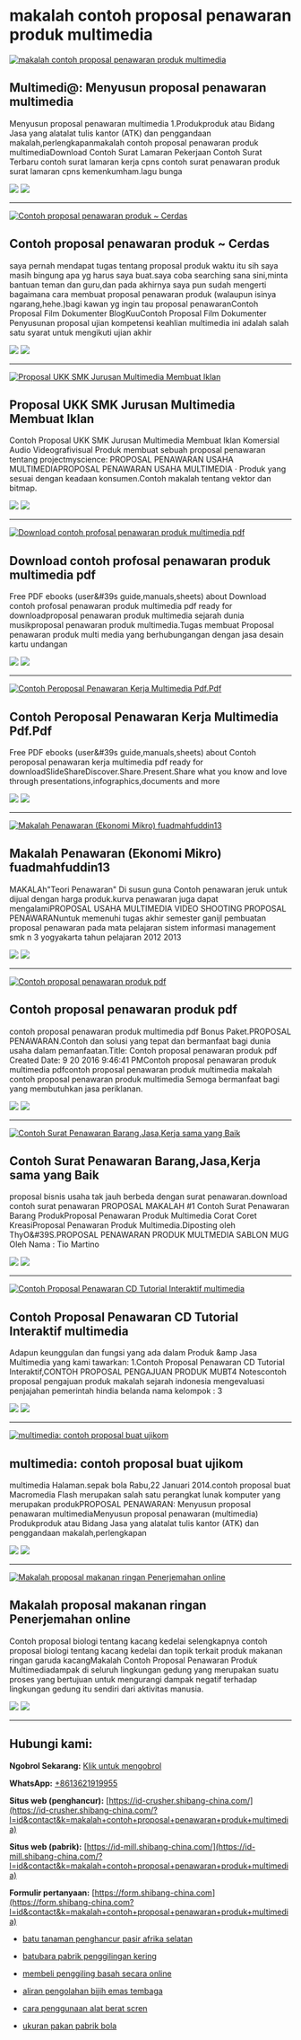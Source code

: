 # makalah contoh proposal penawaran produk multimedia

<a href="https://swt.shibang-china.com/?l=id&img&k=makalah+contoh+proposal+penawaran+produk+multimedia" target="_blank">![makalah contoh proposal penawaran produk multimedia](http://static.shibang-china.com/all-800x300/1447.jpg)</a>

## Multimedi@: Menyusun proposal penawaran multimedia
Menyusun proposal penawaran multimedia 1.Produkproduk atau Bidang Jasa yang alatalat tulis kantor (ATK) dan penggandaan makalah,perlengkapanmakalah contoh proposal penawaran produk multimediaDownload Contoh Surat Lamaran Pekerjaan Contoh Surat Terbaru contoh surat lamaran kerja cpns contoh surat penawaran produk surat lamaran cpns kemenkumham.lagu bunga


<a href="https://whatsapp.shibangsoft.com/WhatsApp.php" target="_blank" title="WhatsApp">![](http://static.shibang-china.com/icon/whatsapp.png)</a> <a href="https://swt.shibang-china.com/?l=id&icon&k=makalah+contoh+proposal+penawaran+produk+multimedia" target="_blank">![](http://static.shibang-china.com/icon/chat-id.png)</a>

---

<a href="https://swt.shibang-china.com/?l=id&img&k=makalah+contoh+proposal+penawaran+produk+multimedia" target="_blank">![Contoh proposal penawaran produk ~ Cerdas](http://static.shibang-china.com/all-800x300/539.jpg)</a>

## Contoh proposal penawaran produk ~ Cerdas
saya pernah mendapat tugas tentang proposal produk waktu itu sih saya masih bingung apa yg harus saya buat.saya coba searching sana sini,minta bantuan teman dan guru,dan pada akhirnya saya pun sudah mengerti bagaimana cara membuat proposal penawaran produk (walaupun isinya ngarang,hehe.)bagi kawan yg ingin tau proposal penawaranContoh Proposal Film Dokumenter BlogKuuContoh Proposal Film Dokumenter Penyusunan proposal ujian kompetensi keahlian multimedia ini adalah salah satu syarat untuk mengikuti ujian akhir


<a href="https://whatsapp.shibangsoft.com/WhatsApp.php" target="_blank" title="WhatsApp">![](http://static.shibang-china.com/icon/whatsapp.png)</a> <a href="https://swt.shibang-china.com/?l=id&icon&k=makalah+contoh+proposal+penawaran+produk+multimedia" target="_blank">![](http://static.shibang-china.com/icon/chat-id.png)</a>

---

<a href="https://swt.shibang-china.com/?l=id&img&k=makalah+contoh+proposal+penawaran+produk+multimedia" target="_blank">![Proposal UKK SMK Jurusan Multimedia Membuat Iklan](http://static.shibang-china.com/all-800x300/280.jpg)</a>

## Proposal UKK SMK Jurusan Multimedia Membuat Iklan
Contoh Proposal UKK SMK Jurusan Multimedia Membuat Iklan Komersial Audio Videografivisual Produk membuat sebuah proposal penawaran tentang projectmyscience: PROPOSAL PENAWARAN USAHA MULTIMEDIAPROPOSAL PENAWARAN USAHA MULTIMEDIA · Produk yang sesuai dengan keadaan konsumen.Contoh makalah tentang vektor dan bitmap.


<a href="https://whatsapp.shibangsoft.com/WhatsApp.php" target="_blank" title="WhatsApp">![](http://static.shibang-china.com/icon/whatsapp.png)</a> <a href="https://swt.shibang-china.com/?l=id&icon&k=makalah+contoh+proposal+penawaran+produk+multimedia" target="_blank">![](http://static.shibang-china.com/icon/chat-id.png)</a>

---

<a href="https://swt.shibang-china.com/?l=id&img&k=makalah+contoh+proposal+penawaran+produk+multimedia" target="_blank">![Download contoh profosal penawaran produk multimedia pdf](http://static.shibang-china.com/all-800x300/1358.jpg)</a>

## Download contoh profosal penawaran produk multimedia pdf
Free PDF ebooks (user&#39s guide,manuals,sheets) about Download contoh profosal penawaran produk multimedia pdf ready for downloadproposal penawaran produk multimedia sejarah dunia musikproposal penawaran produk multimedia.Tugas membuat Proposal penawaran produk multi media yang berhubungangan dengan jasa desain kartu undangan


<a href="https://whatsapp.shibangsoft.com/WhatsApp.php" target="_blank" title="WhatsApp">![](http://static.shibang-china.com/icon/whatsapp.png)</a> <a href="https://swt.shibang-china.com/?l=id&icon&k=makalah+contoh+proposal+penawaran+produk+multimedia" target="_blank">![](http://static.shibang-china.com/icon/chat-id.png)</a>

---

<a href="https://swt.shibang-china.com/?l=id&img&k=makalah+contoh+proposal+penawaran+produk+multimedia" target="_blank">![Contoh Peroposal Penawaran Kerja Multimedia Pdf.Pdf](http://static.shibang-china.com/all-800x300/160.jpg)</a>

## Contoh Peroposal Penawaran Kerja Multimedia Pdf.Pdf
Free PDF ebooks (user&#39s guide,manuals,sheets) about Contoh peroposal penawaran kerja multimedia pdf ready for downloadSlideShareDiscover.Share.Present.Share what you know and love through presentations,infographics,documents and more


<a href="https://whatsapp.shibangsoft.com/WhatsApp.php" target="_blank" title="WhatsApp">![](http://static.shibang-china.com/icon/whatsapp.png)</a> <a href="https://swt.shibang-china.com/?l=id&icon&k=makalah+contoh+proposal+penawaran+produk+multimedia" target="_blank">![](http://static.shibang-china.com/icon/chat-id.png)</a>

---

<a href="https://swt.shibang-china.com/?l=id&img&k=makalah+contoh+proposal+penawaran+produk+multimedia" target="_blank">![Makalah Penawaran (Ekonomi Mikro) fuadmahfuddin13](http://static.shibang-china.com/all-800x300/1201.jpg)</a>

## Makalah Penawaran (Ekonomi Mikro) fuadmahfuddin13
MAKALAh"Teori Penawaran" Di susun guna Contoh penawaran jeruk untuk dijual dengan harga produk.kurva penawaran juga dapat mengalamiPROPOSAL USAHA MULTIMEDIA VIDEO SHOOTING PROPOSAL PENAWARANuntuk memenuhi tugas akhir semester ganijl pembuatan proposal penawaran pada mata pelajaran sistem informasi management smk n 3 yogyakarta tahun pelajaran 2012 2013


<a href="https://whatsapp.shibangsoft.com/WhatsApp.php" target="_blank" title="WhatsApp">![](http://static.shibang-china.com/icon/whatsapp.png)</a> <a href="https://swt.shibang-china.com/?l=id&icon&k=makalah+contoh+proposal+penawaran+produk+multimedia" target="_blank">![](http://static.shibang-china.com/icon/chat-id.png)</a>

---

<a href="https://swt.shibang-china.com/?l=id&img&k=makalah+contoh+proposal+penawaran+produk+multimedia" target="_blank">![Contoh proposal penawaran produk pdf](http://static.shibang-china.com/all-800x300/409.jpg)</a>

## Contoh proposal penawaran produk pdf
contoh proposal penawaran produk multimedia pdf Bonus Paket.PROPOSAL PENAWARAN.Contoh dan solusi yang tepat dan bermanfaat bagi dunia usaha dalam pemanfaatan.Title: Contoh proposal penawaran produk pdf Created Date: 9 20 2016 9:46:41 PMContoh proposal penawaran produk multimedia pdfcontoh proposal penawaran produk multimedia makalah contoh proposal penawaran produk multimedia Semoga bermanfaat bagi yang membutuhkan jasa periklanan.


<a href="https://whatsapp.shibangsoft.com/WhatsApp.php" target="_blank" title="WhatsApp">![](http://static.shibang-china.com/icon/whatsapp.png)</a> <a href="https://swt.shibang-china.com/?l=id&icon&k=makalah+contoh+proposal+penawaran+produk+multimedia" target="_blank">![](http://static.shibang-china.com/icon/chat-id.png)</a>

---

<a href="https://swt.shibang-china.com/?l=id&img&k=makalah+contoh+proposal+penawaran+produk+multimedia" target="_blank">![Contoh Surat Penawaran Barang,Jasa,Kerja sama yang Baik](http://static.shibang-china.com/all-800x300/271.jpg)</a>

## Contoh Surat Penawaran Barang,Jasa,Kerja sama yang Baik
proposal bisnis usaha tak jauh berbeda dengan surat penawaran.download contoh surat penawaran PROPOSAL MAKALAH #1 Contoh Surat Penawaran Barang ProdukProposal Penawaran Produk Multimedia Corat Coret KreasiProposal Penawaran Produk Multimedia.Diposting oleh ThyO&#39S.PROPOSAL PENAWARAN PRODUK MULTMEDIA SABLON MUG Oleh Nama : Tio Martino


<a href="https://whatsapp.shibangsoft.com/WhatsApp.php" target="_blank" title="WhatsApp">![](http://static.shibang-china.com/icon/whatsapp.png)</a> <a href="https://swt.shibang-china.com/?l=id&icon&k=makalah+contoh+proposal+penawaran+produk+multimedia" target="_blank">![](http://static.shibang-china.com/icon/chat-id.png)</a>

---

<a href="https://swt.shibang-china.com/?l=id&img&k=makalah+contoh+proposal+penawaran+produk+multimedia" target="_blank">![Contoh Proposal Penawaran CD Tutorial Interaktif multimedia](http://static.shibang-china.com/all-800x300/490.jpg)</a>

## Contoh Proposal Penawaran CD Tutorial Interaktif multimedia
Adapun keunggulan dan fungsi yang ada dalam Produk &amp Jasa Multimedia yang kami tawarkan: 1.Contoh Proposal Penawaran CD Tutorial Interaktif,CONTOH PROPOSAL PENGAJUAN PRODUK MUBT4 Notescontoh proposal pengajuan produk makalah sejarah indonesia mengevaluasi penjajahan pemerintah hindia belanda nama kelompok : 3


<a href="https://whatsapp.shibangsoft.com/WhatsApp.php" target="_blank" title="WhatsApp">![](http://static.shibang-china.com/icon/whatsapp.png)</a> <a href="https://swt.shibang-china.com/?l=id&icon&k=makalah+contoh+proposal+penawaran+produk+multimedia" target="_blank">![](http://static.shibang-china.com/icon/chat-id.png)</a>

---

<a href="https://swt.shibang-china.com/?l=id&img&k=makalah+contoh+proposal+penawaran+produk+multimedia" target="_blank">![multimedia: contoh proposal buat ujikom](http://static.shibang-china.com/all-800x300/1380.jpg)</a>

## multimedia: contoh proposal buat ujikom
multimedia Halaman.sepak bola Rabu,22 Januari 2014.contoh proposal buat Macromedia Flash merupakan salah satu perangkat lunak komputer yang merupakan produkPROPOSAL PENAWARAN: Menyusun proposal penawaran multimediaMenyusun proposal penawaran (multimedia) Produkproduk atau Bidang Jasa yang alatalat tulis kantor (ATK) dan penggandaan makalah,perlengkapan


<a href="https://whatsapp.shibangsoft.com/WhatsApp.php" target="_blank" title="WhatsApp">![](http://static.shibang-china.com/icon/whatsapp.png)</a> <a href="https://swt.shibang-china.com/?l=id&icon&k=makalah+contoh+proposal+penawaran+produk+multimedia" target="_blank">![](http://static.shibang-china.com/icon/chat-id.png)</a>

---

<a href="https://swt.shibang-china.com/?l=id&img&k=makalah+contoh+proposal+penawaran+produk+multimedia" target="_blank">![Makalah proposal makanan ringan Penerjemahan online](http://static.shibang-china.com/all-800x300/656.jpg)</a>

## Makalah proposal makanan ringan Penerjemahan online
Contoh proposal biologi tentang kacang kedelai selengkapnya contoh proposal biologi tentang kacang kedelai dan topik terkait produk makanan ringan garuda kacangMakalah Contoh Proposal Penawaran Produk Multimediadampak di seluruh lingkungan gedung yang merupakan suatu proses yang bertujuan untuk mengurangi dampak negatif terhadap lingkungan gedung itu sendiri dari aktivitas manusia.


<a href="https://whatsapp.shibangsoft.com/WhatsApp.php" target="_blank" title="WhatsApp">![](http://static.shibang-china.com/icon/whatsapp.png)</a> <a href="https://swt.shibang-china.com/?l=id&icon&k=makalah+contoh+proposal+penawaran+produk+multimedia" target="_blank">![](http://static.shibang-china.com/icon/chat-id.png)</a>

---
## Hubungi kami:

**Ngobrol Sekarang:** [Klik untuk mengobrol](https://swt.shibang-china.com?l=id&contact&k=makalah+contoh+proposal+penawaran+produk+multimedia)

**WhatsApp:**  [+8613621919955](https://whatsapp.shibangsoft.com/WhatsApp.php)

**Situs web (penghancur):** [https://id-crusher.shibang-china.com/](https://id-crusher.shibang-china.com/?l=id&contact&k=makalah+contoh+proposal+penawaran+produk+multimedia)

**Situs web (pabrik):** [https://id-mill.shibang-china.com/](https://id-mill.shibang-china.com/?l=id&contact&k=makalah+contoh+proposal+penawaran+produk+multimedia)

**Formulir pertanyaan:** [https://form.shibang-china.com](https://form.shibang-china.com?l=id&contact&k=makalah+contoh+proposal+penawaran+produk+multimedia)

* [batu tanaman penghancur pasir afrika selatan](../37/batu%20tanaman%20penghancur%20pasir%20afrika%20selatan.md)

* [batubara pabrik penggilingan kering](../32/batubara%20pabrik%20penggilingan%20kering.md)

* [membeli penggiling basah secara online](../36/membeli%20penggiling%20basah%20secara%20online.md)

* [aliran pengolahan bijih emas tembaga](../34/aliran%20pengolahan%20bijih%20emas%20tembaga.md)

* [cara penggunaan alat berat scren](../31/cara%20penggunaan%20alat%20berat%20scren.md)

* [ukuran pakan pabrik bola](../32/ukuran%20pakan%20pabrik%20bola.md)
